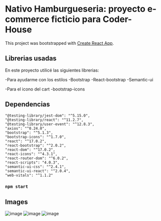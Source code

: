 # Nativo Hamburgueseria: proyecto e-commerce ficticio para Coder-House

This project was bootstrapped with [Create React App](https://github.com/facebook/create-react-app).

## Librerias usadas 

En este proyecto utilicé las siguientes librerias:
 
-Para ayudarme con los estilos
-Bootstrap 
-React-bootstrap 
-Semantic-ui

-Para el icono del cart
-bootstrap-icons

## Dependencias

  
    "@testing-library/jest-dom": "^5.15.0",
    "@testing-library/react": "^11.2.7",
    "@testing-library/user-event": "^12.8.3",
    "axios": "^0.24.0",
    "bootstrap": "^5.1.3",
    "bootstrap-icons": "^1.7.0",
    "react": "^17.0.2",
    "react-bootstrap": "^2.0.2",
    "react-dom": "^17.0.2",
    "react-icons": "^4.3.1",
    "react-router-dom": "^6.0.2",
    "react-scripts": "4.0.3",
    "semantic-ui-css": "^2.4.1",
    "semantic-ui-react": "^2.0.4",
    "web-vitals": "^1.1.2"

### `npm start`

## Images
![image](https://user-images.githubusercontent.com/70034555/148014149-7f596d80-4729-4eb0-b2e4-87d860376730.png)
![image](https://user-images.githubusercontent.com/70034555/148014177-1d6c41ef-0f9f-4282-b783-0f6207e2f08a.png)
![image](https://user-images.githubusercontent.com/70034555/148014221-645acb51-b4de-4979-8d97-8e389340ca13.png)





